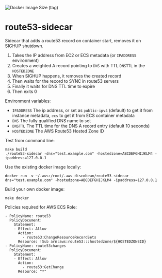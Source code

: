![Docker Image Size (tag)](https://img.shields.io/docker/image-size/discobean/route53-sidecar/latest)

# route53-sidecar
Sidecar that adds a route53 record on container start, removes it on SIGHUP shutdown.

1. Takes the IP address from EC2 or ECS metadata (or `IPADDRESS` environment)
2. Creates a weighted A record pointing to `DNS` with TTL `DNSTTL` in the `HOSTEDZONE`
3. When SIGHUP happens, it removes the created record
4. Then waits for the record to SYNC in route53 servers
5. Finally it waits for DNS TTL time to expire
6. Then exits 0

Environment variables:
* `IPADDRESS` The ip address, or set as `public-ipv4` (default) to get it from instance metadata, `ecs` to get it from ECS container metadata
* `DNS` The fully qualified DNS name to set
* `DNSTTL` The TTL time for the DNS A record entry (default 10 seconds)
* `HOSTEDZONE` The AWS Route53 Hosted Zone ID

Test from command line:
```
make build
./route53-sidecar -dns="test.example.com" -hostedzone=ABCDEFGHIJKLM4 -ipaddress=127.0.0.1
```

Use the existing docker image locally:
```
docker run -v ~/.aws:/root/.aws discobean/route53-sidecar -dns="test.example.com" -hostedzone=ABCDEFGHIJKLM4 -ipaddress=127.0.0.1
```

Build your own docker image:
```
make docker
```

Policies required for AWS ECS Role:
```
- PolicyName: route53
  PolicyDocument:
    Statement:
    - Effect: Allow
      Action:
        - route53:ChangeResourceRecordSets
      Resource: !Sub arn:aws:route53:::hostedzone/${HOSTEDZONEID}
- PolicyName: route53changes
  PolicyDocument:
    Statement:
    - Effect: Allow
      Action:
        - route53:GetChange
      Resource: "*"
```
